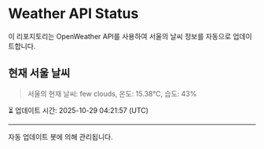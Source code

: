 
# Weather API Status

이 리포지토리는 OpenWeather API를 사용하여 서울의 날씨 정보를 자동으로 업데이트합니다.

## 현재 서울 날씨
> 서울의 현재 날씨: few clouds, 온도: 15.38°C, 습도: 43%

⏳ 업데이트 시간: 2025-10-29 04:21:57 (UTC)

---
자동 업데이트 봇에 의해 관리됩니다.

